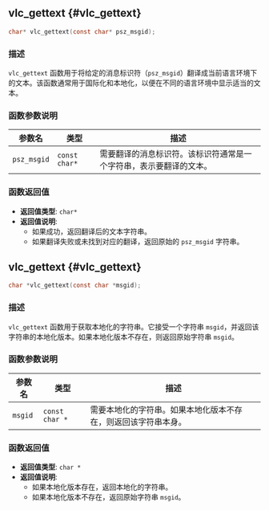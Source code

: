 ## vlc_gettext {#vlc_gettext}

```c
char* vlc_gettext(const char* psz_msgid);
```

### 描述
`vlc_gettext` 函数用于将给定的消息标识符（`psz_msgid`）翻译成当前语言环境下的文本。该函数通常用于国际化和本地化，以便在不同的语言环境中显示适当的文本。

### 函数参数说明

| 参数名    | 类型        | 描述                                                                 |
|-----------|-------------|----------------------------------------------------------------------|
| `psz_msgid` | `const char*` | 需要翻译的消息标识符。该标识符通常是一个字符串，表示要翻译的文本。 |

### 函数返回值
- **返回值类型**: `char*`
- **返回值说明**:
  - 如果成功，返回翻译后的文本字符串。
  - 如果翻译失败或未找到对应的翻译，返回原始的 `psz_msgid` 字符串。
## vlc_gettext {#vlc_gettext}

```c
char *vlc_gettext(const char *msgid);
```

### 描述
`vlc_gettext` 函数用于获取本地化的字符串。它接受一个字符串 `msgid`，并返回该字符串的本地化版本。如果本地化版本不存在，则返回原始字符串 `msgid`。

### 函数参数说明

| 参数名 | 类型          | 描述                                                         |
|--------|---------------|--------------------------------------------------------------|
| `msgid`| `const char *`| 需要本地化的字符串。如果本地化版本不存在，则返回该字符串本身。|

### 函数返回值
- **返回值类型**: `char *`
- **返回值说明**:
  - 如果本地化版本存在，返回本地化的字符串。
  - 如果本地化版本不存在，返回原始字符串 `msgid`。
